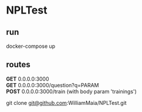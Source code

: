 # NPLTest

## run
docker-compose up

## routes

  **GET** 0.0.0.0:3000  
  **GET** 0.0.0.0:3000/question?q=PARAM  
  **POST** 0.0.0.0:3000/train (with body param 'trainings')  


git clone git@github.com:WilliamMaia/NPLTest.git
